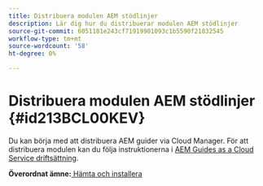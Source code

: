 ```yaml
---
title: Distribuera modulen AEM stödlinjer
description: Lär dig hur du distribuerar modulen AEM stödlinjer
source-git-commit: 6051181e243cf71919901093c1b5590f21832545
workflow-type: tm+mt
source-wordcount: '58'
ht-degree: 0%

---
```



# Distribuera modulen AEM stödlinjer {#id213BCL00KEV}

Du kan börja med att distribuera AEM guider via Cloud Manager. För att distribuera modulen kan du följa instruktionerna i [AEM Guides as a Cloud Service driftsättning](https://experienceleague.adobe.com/docs/experience-manager-xml-documentation-learn/tutorials/release-info/release-notes/cloud-release-notes/deploy-xml-on-aemaacs.html).

**Överordnat ämne:**[ Hämta och installera](download-install.md)

